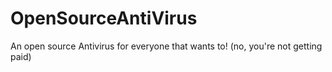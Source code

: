 # OpenSourceAntiVirus
An open source Antivirus for everyone that wants to!
(no, you're not getting paid)
